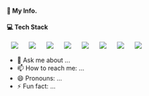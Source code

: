 

#### 💁 My Info.

#### 💻 Tech Stack
<div>
<a>
    <img src="https://img.shields.io/badge/-JAVA-%23007396?style=flat-square&logo=Java&logoColor=white" style="height : auto; margin-left : 10px; margin-right : 10px;"/>
</a>
<a>
    <img src="https://img.shields.io/badge/-C%2B%2B-%2300599C?style=flat-square&logo=C%2B%2B&logoColor=white" style="height : auto; margin-left : 10px; margin-right : 10px;"/>
</a>
<a>
    <img src="https://img.shields.io/badge/-Javascript-%23F7DF1E?style=flat-square&logo=javascript&logoColor=white" style="height : auto; margin-left : 10px; margin-right : 10px;"/>
</a>
<a>
    <img src="https://img.shields.io/badge/-HTML-%23E34F26?style=flat-square&logo=html5&logoColor=white" style="height : auto; margin-left : 10px; margin-right : 10px;"/>
</a>
<a>
    <img src="https://img.shields.io/badge/-CSS-%231572B6?style=flat-square&logo=css3&logoColor=white" style="height : auto; margin-left : 10px; margin-right : 10px;"/>
</a>
<a>
    <img src="https://img.shields.io/badge/-OracleSQL-%23F80000?style=flat-square&logo=oracle&logoColor=white" style="height : auto; margin-left : 10px; margin-right : 10px;"/>
</a>
<a>
    <img src="https://img.shields.io/badge/-MySQL-%234479A1?style=flat-square&logo=Mysql&logoColor=white" style="height : auto; margin-left : 10px; margin-right : 10px;"/>
</a>
<a>
    <img src="https://img.shields.io/badge/-PostgreSQL-%23336791?style=flat-square&logo=PostgreSQL&logoColor=white" style="height : auto; margin-left : 10px; margin-right : 10px;"/>
</a>
</div>



- 💬 Ask me about ...
- 📫 How to reach me: ...
- 😄 Pronouns: ...
- ⚡ Fun fact: ...
